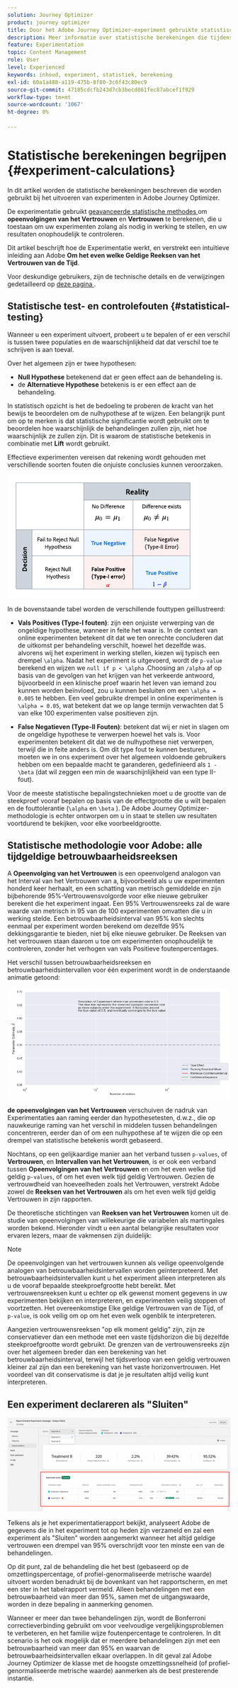 ```yaml
---
solution: Journey Optimizer
product: journey optimizer
title: Door het Adobe Journey Optimizer-experiment gebruikte statistische berekeningen
description: Meer informatie over statistische berekeningen die tijdens experimenten worden gebruikt
feature: Experimentation
topic: Content Management
role: User
level: Experienced
keywords: inhoud, experiment, statistiek, berekening
exl-id: 60a1a488-a119-475b-8f80-3c6f43c80ec9
source-git-commit: 47185cdcfb243d7cb3becd861fec87abcef1f929
workflow-type: tm+mt
source-wordcount: '1067'
ht-degree: 0%

---
```


# Statistische berekeningen begrijpen {#experiment-calculations}

In dit artikel worden de statistische berekeningen beschreven die worden gebruikt bij het uitvoeren van experimenten in Adobe Journey Optimizer.

De experimentatie gebruikt [ geavanceerde statistische methodes ](../content-management/assets/confidence_sequence_technical_details.pdf) om **opeenvolgingen van het Vertrouwen** en **Vertrouwen** te berekenen, die u toestaan om uw experimenten zolang als nodig in werking te stellen, en uw resultaten onophoudelijk te controleren.

Dit artikel beschrijft hoe de Experimentatie werkt, en verstrekt een intuïtieve inleiding aan Adobe **Om het even welke Geldige Reeksen van het Vertrouwen van de Tijd**.

Voor deskundige gebruikers, zijn de technische details en de verwijzingen gedetailleerd op [ deze pagina ](../content-management/assets/confidence_sequence_technical_details.pdf).

## Statistische test- en controlefouten {#statistical-testing}

Wanneer u een experiment uitvoert, probeert u te bepalen of er een verschil is tussen twee populaties en de waarschijnlijkheid dat dat verschil toe te schrijven is aan toeval.

Over het algemeen zijn er twee hypothesen:

* **Null Hypothese** betekenend dat er geen effect aan de behandeling is.
* de **Alternatieve Hypothese** betekenis is er een effect aan de behandeling.

In statistisch opzicht is het de bedoeling te proberen de kracht van het bewijs te beoordelen om de nulhypothese af te wijzen. Een belangrijk punt om op te merken is dat statistische significantie wordt gebruikt om te beoordelen hoe waarschijnlijk de behandelingen zullen zijn, niet hoe waarschijnlijk ze zullen zijn. Dit is waarom de statistische betekenis in combinatie met **Lift** wordt gebruikt.

Effectieve experimenten vereisen dat rekening wordt gehouden met verschillende soorten fouten die onjuiste conclusies kunnen veroorzaken.

![](assets/technote_1.png)

In de bovenstaande tabel worden de verschillende fouttypen geïllustreerd:

* **Vals Positives (Type-I fouten)**: zijn een onjuiste verwerping van de ongeldige hypothese, wanneer in feite het waar is. In de context van online experimenten betekent dit dat we ten onrechte concluderen dat de uitkomst per behandeling verschilt, hoewel het dezelfde was.
  </br> alvorens wij het experiment in werking stellen, kiezen wij typisch een drempel `\alpha`. Nadat het experiment is uitgevoerd, wordt de `p-value` berekend en wijzen we `null if p < \alpha` .Choosing an `/alpha` af op basis van de gevolgen van het krijgen van het verkeerde antwoord, bijvoorbeeld in een klinische proef waarin het leven van iemand zou kunnen worden beïnvloed, zou u kunnen besluiten om een `\alpha = 0.005` te hebben. Een veel gebruikte drempel in online experimenten is `\alpha = 0.05`, wat betekent dat we op lange termijn verwachten dat 5 van elke 100 experimenten valse positieven zijn.

* **False Negatieven (Type-II Fouten)**: betekent dat wij er niet in slagen om de ongeldige hypothese te verwerpen hoewel het vals is. Voor experimenten betekent dit dat we de nulhypothese niet verwerpen, terwijl die in feite anders is. Om dit type fout te kunnen besturen, moeten we in ons experiment over het algemeen voldoende gebruikers hebben om een bepaalde macht te garanderen, gedefinieerd als `1 - \beta` (dat wil zeggen een min de waarschijnlijkheid van een type II-fout).

Voor de meeste statistische bepalingstechnieken moet u de grootte van de steekproef vooraf bepalen op basis van de effectgrootte die u wilt bepalen en de fouttolerantie (`\alpha` en `\beta` ). De Adobe Journey Optimizer-methodologie is echter ontworpen om u in staat te stellen uw resultaten voortdurend te bekijken, voor elke voorbeeldgrootte.

## Statistische methodologie voor Adobe: alle tijdgeldige betrouwbaarheidsreeksen

A **Opeenvolging van het Vertrouwen** is een opeenvolgend analogon van het Interval van het Vertrouwen van a **&#x200B;**, bijvoorbeeld als u uw experimenten honderd keer herhaalt, en een schatting van metrisch gemiddelde en zijn bijbehorende 95%-Vertrouwensvolgorde voor elke nieuwe gebruiker berekent die het experiment ingaat. Een 95% Vertrouwensreeks zal de ware waarde van metrisch in 95 van de 100 experimenten omvatten die u in werking stelde. Een betrouwbaarheidsinterval van 95% kon slechts eenmaal per experiment worden berekend om dezelfde 95% dekkingsgarantie te bieden, niet bij elke nieuwe gebruiker. De Reeksen van het vertrouwen staan daarom u toe om experimenten onophoudelijk te controleren, zonder het verhogen van vals Positieve foutenpercentages.

Het verschil tussen betrouwbaarheidsreeksen en betrouwbaarheidsintervallen voor één experiment wordt in de onderstaande animatie getoond:

![](assets/technote_2.gif)

**de opeenvolgingen van het Vertrouwen** verschuiven de nadruk van Experimentaties aan raming eerder dan hypothesetesten, d.w.z., die op nauwkeurige raming van het verschil in middelen tussen behandelingen concentreren, eerder dan of om een nulhypothese af te wijzen die op een drempel van statistische betekenis wordt gebaseerd.

Nochtans, op een gelijkaardige manier aan het verband tussen `p-values`, of **Vertrouwen**, en **Intervallen van het Vertrouwen**, is er ook een verband tussen **Opeenvolgingen van het Vertrouwen** en om het even welke tijd geldig `p-values`, of om het even welk tijd geldig Vertrouwen. Gezien de vertrouwdheid van hoeveelheden zoals het Vertrouwen, verstrekt Adobe zowel de **Reeksen van het Vertrouwen** als om het even welk tijd geldig Vertrouwen in zijn rapporten.

De theoretische stichtingen van **Reeksen van het Vertrouwen** komen uit de studie van opeenvolgingen van willekeurige die variabelen als martingales worden bekend. Hieronder vindt u een aantal belangrijke resultaten voor ervaren lezers, maar de vakmensen zijn duidelijk:

>[!NOTE]
>
>De opeenvolgingen van het vertrouwen kunnen als veilige opeenvolgende analogen van betrouwbaarheidsintervallen worden geïnterpreteerd. Met betrouwbaarheidsintervallen kunt u het experiment alleen interpreteren als u de vooraf bepaalde steekproefgrootte hebt bereikt. Met vertrouwensreeksen kunt u echter op elk gewenst moment gegevens in uw experimenten bekijken en interpreteren, en experimenten veilig stoppen of voortzetten. Het overeenkomstige Elke geldige Vertrouwen van de Tijd, of `p-value`, is ook veilig om op om het even welk ogenblik te interpreteren.

Aangezien vertrouwensreeksen &quot;op elk moment geldig&quot; zijn, zijn ze conservatiever dan een methode met een vaste tijdshorizon die bij dezelfde steekproefgrootte wordt gebruikt. De grenzen van de vertrouwensreeks zijn over het algemeen breder dan een berekening van het betrouwbaarheidsinterval, terwijl het tijdsverloop van een geldig vertrouwen kleiner zal zijn dan een berekening van het vaste horizonvertrouwen. Het voordeel van dit conservatisme is dat je je resultaten altijd veilig kunt interpreteren.

## Een experiment declareren als &quot;Sluiten&quot;

![](assets/experimentation_report_2.png)

Telkens als je het experimentatierapport bekijkt, analyseert Adobe de gegevens die in het experiment tot op heden zijn verzameld en zal een experiment als &quot;Sluiten&quot; worden aangemerkt wanneer het altijd geldige vertrouwen een drempel van 95% overschrijdt voor ten minste een van de behandelingen.

Op dit punt, zal de behandeling die het best (gebaseerd op de omzettingspercentage, of profiel-genormaliseerde metrische waarde) uitvoert worden benadrukt bij de bovenkant van het rapportscherm, en met een ster in het tabelrapport vermeld. Alleen behandelingen met een betrouwbaarheid van meer dan 95%, samen met de uitgangswaarde, worden in deze bepaling in aanmerking genomen.

Wanneer er meer dan twee behandelingen zijn, wordt de Bonferroni correctieverbinding gebruikt om voor veelvoudige vergelijkingsproblemen te verbeteren, en het familie wijze foutenpercentage te controleren. In dit scenario is het ook mogelijk dat er meerdere behandelingen zijn met een betrouwbaarheid van meer dan 95% en waarvan de betrouwbaarheidsintervallen elkaar overlappen. In dit geval zal Adobe Journey Optimizer de klasse met de hoogste omzettingssnelheid (of profiel-genormaliseerde metrische waarde) aanmerken als de best presterende instantie.
